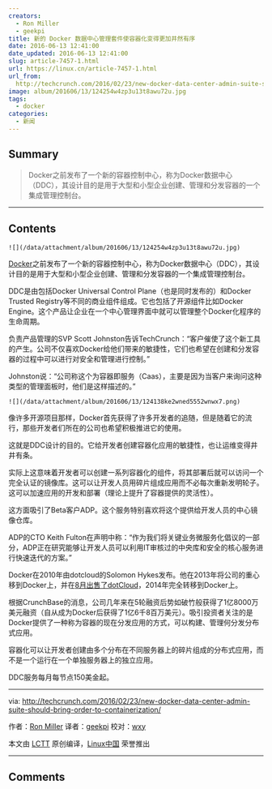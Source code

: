 ```yaml
---
creators:
  - Ron Miller
  - geekpi
title: 新的 Docker 数据中心管理套件使容器化变得更加井然有序
date: 2016-06-13 12:41:00
date_updated: 2016-06-13 12:41:00
slug: article-7457-1.html
url: https://linux.cn/article-7457-1.html
url_from: 
  http://techcrunch.com/2016/02/23/new-docker-data-center-admin-suite-should-bring-order-to-containerization/
image: album/201606/13/124254w4zp3u13t8awu72u.jpg
tags:
  - docker
categories:
  - 新闻
---
```


## Summary

> Docker之前发布了一个新的容器控制中心，称为Docker数据中心（DDC），其设计目的是用于大型和小型企业创建、管理和分发容器的一个集成管理控制台。

***

<!-- more -->

## Contents

`![](/data/attachment/album/201606/13/124254w4zp3u13t8awu72u.jpg)`

[Docker](https://www.docker.com/)之前发布了一个新的容器控制中心，称为Docker数据中心（DDC），其设计目的是用于大型和小型企业创建、管理和分发容器的一个集成管理控制台。

DDC是由包括Docker Universal Control Plane（也是同时发布的）和Docker Trusted Registry等不同的商业组件组成。它也包括了开源组件比如Docker Engine。这个产品让企业在一个中心管理界面中就可以管理整个Docker化程序的生命周期。

负责产品管理的SVP Scott Johnston告诉TechCrunch：“客户催使了这个新工具的产生。公司不仅喜欢Docker给他们带来的敏捷性，它们也希望在创建和分发容器的过程中可以进行对安全和管理进行控制。”

Johnston说：“公司称这个为容器即服务（Caas），主要是因为当客户来询问这种类型的管理面板时，他们是这样描述的。”

`![](/data/attachment/album/201606/13/124138ke2wned5552wnwx7.png)`

像许多开源项目那样，Docker首先获得了许多开发者的追随，但是随着它的流行，那些开发者们所在的公司也希望积极推进它的使用。

这就是DDC设计的目的。它给开发者创建容器化应用的敏捷性，也让运维变得井井有条。

实际上这意味着开发者可以创建一系列容器化的组件，将其部署后就可以访问一个完全认证的镜像库。这可以让开发人员用碎片组成应用而不必每次重新发明轮子。这可以加速应用的开发和部署（理论上提升了容器提供的灵活性）。

这方面吸引了Beta客户ADP。这个服务特别喜欢将这个提供给开发人员的中心镜像仓库。

ADP的CTO Keith Fulton在声明中称：“作为我们将关键业务微服务化倡议的一部分，ADP正在研究能够让开发人员可以利用IT审核过的中央库和安全的核心服务进行快速迭代的方案。”

Docker在2010年由dotcloud的Solomon Hykes发布。他在2013年将公司的重心移到Docker上，并在[8月出售了dotCloud](http://techcrunch.com/2014/08/04/docker-sells-dotcloud-to-cloudcontrol-to-focus-on-core-container-business/)，2014年完全转移到Docker上。

根据CrunchBase的消息，公司几年来在5轮融资后势如破竹般获得了1亿8000万美元融资（自从成为Docker后获得了1亿6千8百万美元）。吸引投资者关注的是Docker提供了一种称为容器的现在分发应用的方式，可以构建、管理何分发分布式应用。

容器化可以让开发者创建由多个分布在不同服务器上的碎片组成的分布式应用，而不是一个运行在一个单独服务器上的独立应用。

DDC服务每月每节点150美金起。

---

via: <http://techcrunch.com/2016/02/23/new-docker-data-center-admin-suite-should-bring-order-to-containerization/>

作者：[Ron Miller](http://techcrunch.com/author/ron-miller/) 译者：[geekpi](https://github.com/geekpi) 校对：[wxy](https://github.com/wxy)

本文由 [LCTT](https://github.com/LCTT/TranslateProject) 原创编译，[Linux中国](https://linux.cn/) 荣誉推出

***

## Comments
